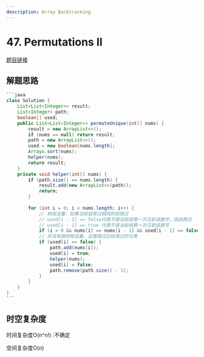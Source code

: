 ```yaml
---
description: Array Backtracking
---
```


# 47. Permutations II

[题目链接](https://leetcode.com/problems/permutations-ii/description/)

## 解题思路

````java
```java
class Solution {
    List<List<Integer>> result;
    List<Integer> path;
    boolean[] used;
    public List<List<Integer>> permuteUnique(int[] nums) {
        result = new ArrayList<>();
        if (nums == null) return result;
        path = new ArrayList<>();
        used = new boolean[nums.length];
        Arrays.sort(nums);
        helper(nums);
        return result;
    }
    private void helper(int[] nums) {
        if (path.size() == nums.length) {
            result.add(new ArrayList<>(path));
            return;
        }
        
        for (int i = 0; i < nums.length; i++) {
            // 树层去重，如果当前层用过相同的则跳过
            // used[i - 1] == false代表不是当前层第一次见到该数字，因此跳过
            // used[i - 1] == true 代表不是当前枝第一次见到该数字
            if (i > 0 && nums[i] == nums[i - 1] && used[i - 1] == false) continue;
            // 并没有做树枝去重，这里跳过已经用过的元素
            if (used[i] == false) {
                path.add(nums[i]);
                used[i] = true;
                helper(nums);
                used[i] = false;
                path.remove(path.size() - 1);
            }   
        }
    }
}
```
````

## 时空复杂度

时间复杂度O(n^n!) :不确定

空间复杂度O(n)

